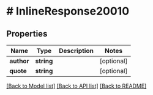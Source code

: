 # # InlineResponse20010

## Properties

Name | Type | Description | Notes
------------ | ------------- | ------------- | -------------
**author** | **string** |  | [optional]
**quote** | **string** |  | [optional]

[[Back to Model list]](../../README.md#models) [[Back to API list]](../../README.md#endpoints) [[Back to README]](../../README.md)
